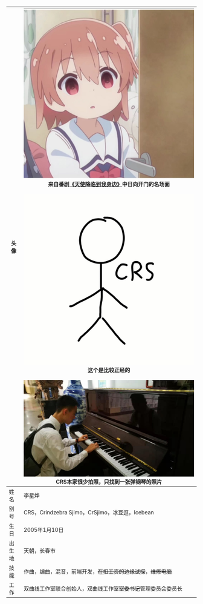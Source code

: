 |头像|[![](./assets/avatar1.jpg)](./assets/avatar1.jpg)<br>来自番剧[《天使降临到我身边》](https://www.bilibili.com/bangumi/media/md4316442/)中日向开门的名场面<br><br>[![](./assets/avatar2.jpg)](./assets/avatar2.jpg)<br>这个是比较正经的<br><br>[![](./assets/pic.jpg)](./assets/pic.jpg)<br>CRS本家很少拍照，只找到一张弹钢琴的照片|
|-|-|
|姓名|李星烨|
|别号|CRS，Crindzebra Sjimo，CrSjimo，冰豆逗，Icebean|
|生日|2005年1月10日|
|出生地|天朝，长春市|
|技能|作曲，编曲，混音，前端开发，<del>在扣工资的边缘试探</del>，<del>维修电脑</del>|
|工作|双曲线工作室联合创始人，双曲线工作室<del>室委书记</del>管理委员会委员长|